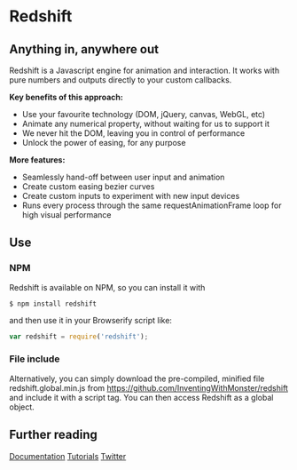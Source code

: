 # Redshift

## Anything in, anywhere out

Redshift is a Javascript engine for animation and interaction. It works with pure numbers and outputs directly to your custom callbacks.

**Key benefits of this approach:**

* Use your favourite technology (DOM, jQuery, canvas, WebGL, etc)
* Animate any numerical property, without waiting for us to support it
* We never hit the DOM, leaving you in control of performance
* Unlock the power of easing, for any purpose


**More features:**

* Seamlessly hand-off between user input and animation
* Create custom easing bezier curves
* Create custom inputs to experiment with new input devices
* Runs every process through the same requestAnimationFrame loop for high visual performance


## Use

### NPM

Redshift is available on NPM, so you can install it with 

```  
$ npm install redshift
```

and then use it in your Browserify script like:

```javascript  
var redshift = require('redshift');
```


### File include

Alternatively, you can simply download the pre-compiled, minified file redshift.global.min.js from https://github.com/InventingWithMonster/redshift and include it with a script tag. You can then access Redshift as a global object.


## Further reading

[Documentation](http://redshiftjs.com/docs)
[Tutorials](http://redshiftjs.com/tuts)
[Twitter](http://twitter.com/redshiftjs)